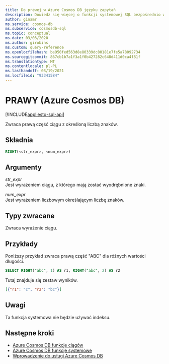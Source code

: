 ```yaml
---
title: Do prawej w Azure Cosmos DB języku zapytań
description: Dowiedz się więcej o funkcji systemowej SQL bezpośrednio w Azure Cosmos DB.
author: ginamr
ms.service: cosmos-db
ms.subservice: cosmosdb-sql
ms.topic: conceptual
ms.date: 03/03/2020
ms.author: girobins
ms.custom: query-reference
ms.openlocfilehash: be950fed563d8e80339dc80181e7fe5a78092734
ms.sourcegitcommit: 867cb1b7a1f3a1f0b427282c648d411d0ca4f81f
ms.translationtype: MT
ms.contentlocale: pl-PL
ms.lasthandoff: 03/19/2021
ms.locfileid: "93341584"
---
```

# <a name="right-azure-cosmos-db"></a>PRAWY (Azure Cosmos DB)
[!INCLUDE[appliesto-sql-api](includes/appliesto-sql-api.md)]

 Zwraca prawą część ciągu z określoną liczbą znaków.  
  
## <a name="syntax"></a>Składnia
  
```sql
RIGHT(<str_expr>, <num_expr>)  
```  
  
## <a name="arguments"></a>Argumenty
  
*str_expr*  
   Jest wyrażeniem ciągu, z którego mają zostać wyodrębnione znaki.  
  
*num_expr*  
   Jest wyrażeniem liczbowym określającym liczbę znaków.  
  
## <a name="return-types"></a>Typy zwracane
  
  Zwraca wyrażenie ciągu.  
  
## <a name="examples"></a>Przykłady
  
  Poniższy przykład zwraca prawą część "ABC" dla różnych wartości długości.  
  
```sql
SELECT RIGHT("abc", 1) AS r1, RIGHT("abc", 2) AS r2 
```  
  
 Tutaj znajduje się zestaw wyników.  
  
```json
[{"r1": "c", "r2": "bc"}]  
```  

## <a name="remarks"></a>Uwagi

Ta funkcja systemowa nie będzie używać indeksu.

## <a name="next-steps"></a>Następne kroki

- [Azure Cosmos DB funkcje ciągów](sql-query-string-functions.md)
- [Azure Cosmos DB funkcje systemowe](sql-query-system-functions.md)
- [Wprowadzenie do usługi Azure Cosmos DB](introduction.md)
